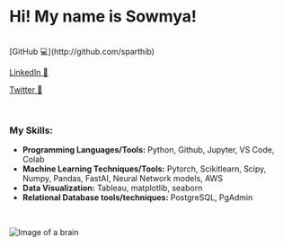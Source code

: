 

# Hi! My name is Sowmya! 

<br>
[GitHub 💻](http://github.com/sparthib)

[LinkedIn 💼](https://www.linkedin.com/in/sowmya-parthiban/)

[Twitter 🐥](https://twitter.com/SwmyPrtbn)

<br>

### My Skills:

- **Programming Languages/Tools:** Python, Github, Jupyter, VS Code, Colab
- **Machine Learning Techniques/Tools:** Pytorch, Scikitlearn, Scipy, Numpy, Pandas, FastAI, Neural Network
models, AWS
- **Data Visualization:** Tableau, matplotlib, seaborn
- **Relational Database tools/techniques:** PostgreSQL, PgAdmin

<br>

![Image of a brain](https://www.extremetech.com/wp-content/uploads/2016/01/Connectome.jpg)
